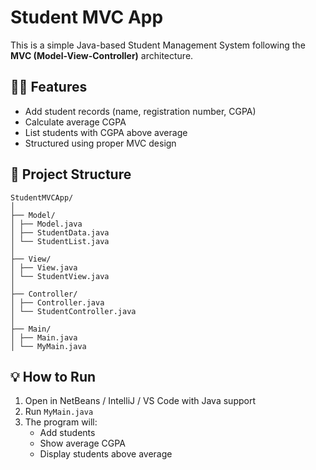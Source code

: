 # Student MVC App

This is a simple Java-based Student Management System following the **MVC (Model-View-Controller)** architecture.

## 👩‍🏫 Features

- Add student records (name, registration number, CGPA)
- Calculate average CGPA
- List students with CGPA above average
- Structured using proper MVC design

## 🧩 Project Structure

```
StudentMVCApp/
│
├── Model/
│ ├── Model.java
│ ├── StudentData.java
│ └── StudentList.java
│
├── View/
│ ├── View.java
│ └── StudentView.java
│
├── Controller/
│ ├── Controller.java
│ └── StudentController.java
│
├── Main/
│ ├── Main.java
│ └── MyMain.java
```

## 💡 How to Run

1. Open in NetBeans / IntelliJ / VS Code with Java support
2. Run `MyMain.java`
3. The program will:
   - Add students
   - Show average CGPA
   - Display students above average




